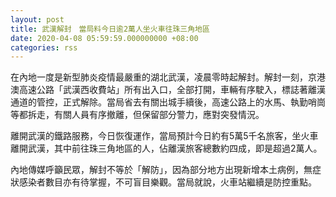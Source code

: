 ```yaml
---
layout: post
title: 武漢解封　當局料今日逾2萬人坐火車往珠三角地區
date: 2020-04-08 05:59:59.000000000 +08:00
categories: rss
---
```


在內地一度是新型肺炎疫情最嚴重的湖北武漢，凌晨零時起解封。解封一刻，京港澳高速公路「武漢西收費站」所有出入口，全部打開，車輛有序駛入，標誌著離漢通道的管控，正式解除。當局省去有關出城手續後，高速公路上的水馬、執勤哨崗等都拆走，有關人員有序撤離，但保留部分警力，應對突發情況。

離開武漢的鐵路服務，今日恢復運作，當局預計今日約有5萬5千名旅客，坐火車離開武漢，其中前往珠三角地區的人，佔離漢旅客總數約四成，即是超過2萬人。

內地傳媒呼籲民眾，解封不等於「解防」，因為部分地方出現新增本土病例，無症狀感染者數目亦有待掌握，不可盲目樂觀。當局就說，火車站繼續是防控重點。
